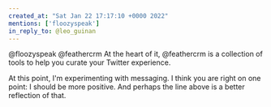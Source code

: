 ```yaml
---
created_at: "Sat Jan 22 17:17:10 +0000 2022"
mentions: ['floozyspeak']
in_reply_to: @leo_guinan
---
```


@floozyspeak @feathercrm At the heart of it, @feathercrm is a collection of tools to help you curate your Twitter experience.

At this point, I'm experimenting with messaging. I think you are right on one point: I should be more positive. And perhaps the line above is a better reflection of that.